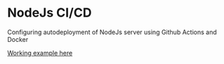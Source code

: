 # NodeJs CI/CD 
Configuring autodeployment of NodeJs server using Github Actions and Docker

[Working example here](https://danya.tech/cicd/)
